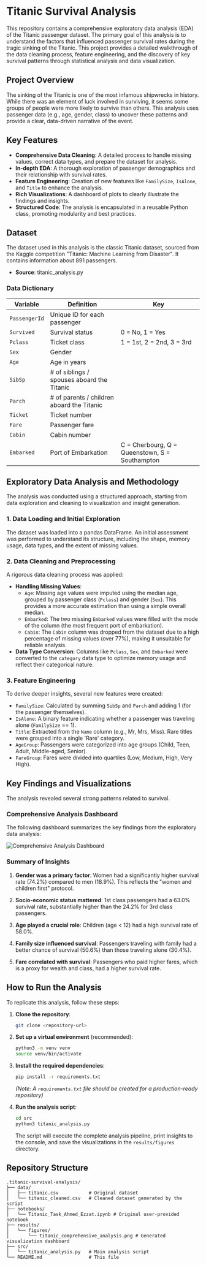 # Titanic Survival Analysis

This repository contains a comprehensive exploratory data analysis (EDA) of the Titanic passenger dataset. The primary goal of this analysis is to understand the factors that influenced passenger survival rates during the tragic sinking of the Titanic. This project provides a detailed walkthrough of the data cleaning process, feature engineering, and the discovery of key survival patterns through statistical analysis and data visualization.

## Project Overview

The sinking of the Titanic is one of the most infamous shipwrecks in history. While there was an element of luck involved in surviving, it seems some groups of people were more likely to survive than others. This analysis uses passenger data (e.g., age, gender, class) to uncover these patterns and provide a clear, data-driven narrative of the event.

## Key Features

*   **Comprehensive Data Cleaning**: A detailed process to handle missing values, correct data types, and prepare the dataset for analysis.
*   **In-depth EDA**: A thorough exploration of passenger demographics and their relationship with survival rates.
*   **Feature Engineering**: Creation of new features like `FamilySize`, `IsAlone`, and `Title` to enhance the analysis.
*   **Rich Visualizations**: A dashboard of plots to clearly illustrate the findings and insights.
*   **Structured Code**: The analysis is encapsulated in a reusable Python class, promoting modularity and best practices.

## Dataset

The dataset used in this analysis is the classic Titanic dataset, sourced from the Kaggle competition "Titanic: Machine Learning from Disaster". It contains information about 891 passengers.

*   **Source**: titanic_analysis.py

### Data Dictionary

| Variable    | Definition                                 | Key                                            |
|-------------|--------------------------------------------|------------------------------------------------|
| `PassengerId` | Unique ID for each passenger               |                                                |
| `Survived`  | Survival status                            | 0 = No, 1 = Yes                                |
| `Pclass`    | Ticket class                               | 1 = 1st, 2 = 2nd, 3 = 3rd                      |
| `Sex`       | Gender                                     |                                                |
| `Age`       | Age in years                               |                                                |
| `SibSp`     | # of siblings / spouses aboard the Titanic |                                                |
| `Parch`     | # of parents / children aboard the Titanic |                                                |
| `Ticket`    | Ticket number                              |                                                |
| `Fare`      | Passenger fare                             |                                                |
| `Cabin`     | Cabin number                               |                                                |
| `Embarked`  | Port of Embarkation                        | C = Cherbourg, Q = Queenstown, S = Southampton |

## Exploratory Data Analysis and Methodology

The analysis was conducted using a structured approach, starting from data exploration and cleaning to visualization and insight generation.

### 1. Data Loading and Initial Exploration

The dataset was loaded into a pandas DataFrame. An initial assessment was performed to understand its structure, including the shape, memory usage, data types, and the extent of missing values.

### 2. Data Cleaning and Preprocessing

A rigorous data cleaning process was applied:

*   **Handling Missing Values**:
    *   `Age`: Missing age values were imputed using the median age, grouped by passenger class (`Pclass`) and gender (`Sex`). This provides a more accurate estimation than using a simple overall median.
    *   `Embarked`: The two missing `Embarked` values were filled with the mode of the column (the most frequent port of embarkation).
    *   `Cabin`: The `Cabin` column was dropped from the dataset due to a high percentage of missing values (over 77%), making it unsuitable for reliable analysis.
*   **Data Type Conversion**: Columns like `Pclass`, `Sex`, and `Embarked` were converted to the `category` data type to optimize memory usage and reflect their categorical nature.

### 3. Feature Engineering

To derive deeper insights, several new features were created:

*   `FamilySize`: Calculated by summing `SibSp` and `Parch` and adding 1 (for the passenger themselves).
*   `IsAlone`: A binary feature indicating whether a passenger was traveling alone (`FamilySize` == 1).
*   `Title`: Extracted from the `Name` column (e.g., Mr, Mrs, Miss). Rare titles were grouped into a single 'Rare' category.
*   `AgeGroup`: Passengers were categorized into age groups (Child, Teen, Adult, Middle-aged, Senior).
*   `FareGroup`: Fares were divided into quartiles (Low, Medium, High, Very High).

## Key Findings and Visualizations

The analysis revealed several strong patterns related to survival.

### Comprehensive Analysis Dashboard

The following dashboard summarizes the key findings from the exploratory data analysis:

![Comprehensive Analysis Dashboard](https://private-us-east-1.manuscdn.com/sessionFile/qrtPrkVIY8OqRtct8m7kwW/sandbox/RiKvcmuMAD2bO7y5EY90lP-images_1759245669811_na1fn_L2hvbWUvdWJ1bnR1L3RpdGFuaWMtc3Vydml2YWwtYW5hbHlzaXMvcmVzdWx0cy9maWd1cmVzL3RpdGFuaWNfY29tcHJlaGVuc2l2ZV9hbmFseXNpcw.png?Policy=eyJTdGF0ZW1lbnQiOlt7IlJlc291cmNlIjoiaHR0cHM6Ly9wcml2YXRlLXVzLWVhc3QtMS5tYW51c2Nkbi5jb20vc2Vzc2lvbkZpbGUvcXJ0UHJrVklZOE9xUnRjdDhtN2t3Vy9zYW5kYm94L1JpS3ZjbXVNQUQyYk83eTVFWTkwbFAtaW1hZ2VzXzE3NTkyNDU2Njk4MTFfbmExZm5fTDJodmJXVXZkV0oxYm5SMUwzUnBkR0Z1YVdNdGMzVnlkbWwyWVd3dFlXNWhiSGx6YVhNdmNtVnpkV3gwY3k5bWFXZDFjbVZ6TDNScGRHRnVhV05mWTI5dGNISmxhR1Z1YzJsMlpWOWhibUZzZVhOcGN3LnBuZyIsIkNvbmRpdGlvbiI6eyJEYXRlTGVzc1RoYW4iOnsiQVdTOkVwb2NoVGltZSI6MTc5ODc2MTYwMH19fV19&Key-Pair-Id=K2HSFNDJXOU9YS&Signature=iHJ~By1Q6mB4hPCqDVOVZcSpqD~nl4QYMmoC0wokSoAYivvqoA0xKYDo1e4JutVRsYOb7LUXItVHrw4i83SIP9LZfIuU-3k2uhMvfm4bc2TwCd9IQBX4JDRWc5fMTLaGzU6Cn4zEb1UGWNSoixid55icuBSsSihLnQ~jjDK9T67eiLmfJQ0ZgxqmPiP0QvoN02fPqDSg6Tx40oDjfXdg3pBs85TnrDaGJnm~VQVb8fM-sQJQvmL1odwEUd0jvMmQaeZ-96lrerCGIEZN9j3gjK6fyKtGJw-QpX8oa9e6cUR4FGxLyUCRnCyBF28jKiVDcovU4IeFRuOb~Y4IfjgMRw__)

### Summary of Insights

1.  **Gender was a primary factor**: Women had a significantly higher survival rate (74.2%) compared to men (18.9%). This reflects the "women and children first" protocol.

2.  **Socio-economic status mattered**: 1st class passengers had a 63.0% survival rate, substantially higher than the 24.2% for 3rd class passengers.

3.  **Age played a crucial role**: Children (age < 12) had a high survival rate of 58.0%.

4.  **Family size influenced survival**: Passengers traveling with family had a better chance of survival (50.6%) than those traveling alone (30.4%).

5.  **Fare correlated with survival**: Passengers who paid higher fares, which is a proxy for wealth and class, had a higher survival rate.

## How to Run the Analysis

To replicate this analysis, follow these steps:

1.  **Clone the repository**:
    ```bash
    git clone <repository-url>
    ```

2.  **Set up a virtual environment** (recommended):
    ```bash
    python3 -m venv venv
    source venv/bin/activate
    ```

3.  **Install the required dependencies**:
    ```bash
    pip install -r requirements.txt
    ```
    *(Note: A `requirements.txt` file should be created for a production-ready repository)*

4.  **Run the analysis script**:
    ```bash
    cd src
    python3 titanic_analysis.py
    ```

    The script will execute the complete analysis pipeline, print insights to the console, and save the visualizations in the `results/figures` directory.

## Repository Structure

```
.titanic-survival-analysis/
├── data/
│   ├── titanic.csv           # Original dataset
│   └── titanic_cleaned.csv   # Cleaned dataset generated by the script
├── notebooks/
│   └── Titanic_Task_Ahmed_Ezzat.ipynb # Original user-provided notebook
├── results/
│   └── figures/
│       └── titanic_comprehensive_analysis.png # Generated visualization dashboard
├── src/
│   └── titanic_analysis.py   # Main analysis script
└── README.md                 # This file
```

